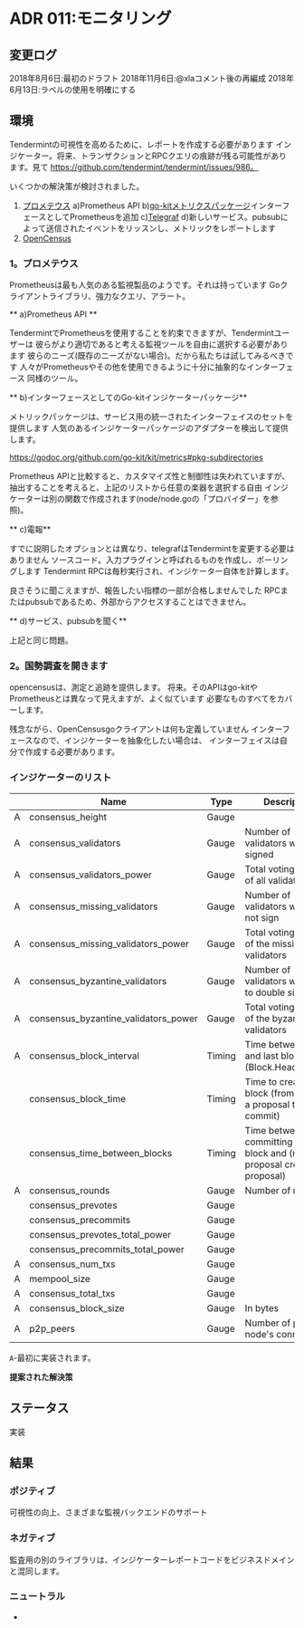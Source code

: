 # ADR 011:モニタリング

## 変更ログ

2018年8月6日:最初のドラフト
2018年11月6日:@xlaコメント後の再編成
2018年6月13日:ラベルの使用を明確にする

## 環境

Tendermintの可視性を高めるために、レポートを作成する必要があります
インジケーター。将来、トランザクションとRPCクエリの痕跡が残る可能性があります。見て
https://github.com/tendermint/tendermint/issues/986。

いくつかの解決策が検討されました。

1. [プロメテウス](https://prometheus.io)
   a)Prometheus API
   b)[go-kitメトリクスパッケージ](https://github.com/go-kit/kit/tree/master/metrics)インターフェースとしてPrometheusを追加
   c)[Telegraf](https://github.com/influxdata/telegraf)
   d)新しいサービス。pubsubによって送信されたイベントをリッスンし、メトリックをレポートします
2. [OpenCensus](https://opencensus.io/introduction/)

### 1。プロメテウス

Prometheusは最も人気のある監視製品のようです。それは持っています
Goクライアントライブラリ、強力なクエリ、アラート。

** a)Prometheus API **

TendermintでPrometheusを使用することを約束できますが、Tendermintユーザーは
彼らがより適切であると考える監視ツールを自由に選択する必要があります
彼らのニーズ(既存のニーズがない場合)。だから私たちは試してみるべきです
人々がPrometheusやその他を使用できるように十分に抽象的なインターフェース
同様のツール。

** b)インターフェースとしてのGo-kitインジケーターパッケージ**

メトリックパッケージは、サービス用の統一されたインターフェイスのセットを提供します
人気のあるインジケーターパッケージのアダプターを検出して提供します。

https://godoc.org/github.com/go-kit/kit/metrics#pkg-subdirectories

Prometheus APIと比較すると、カスタマイズ性と制御性は失われていますが、
抽出することを考えると、上記のリストから任意の楽器を選択する自由
インジケーターは別の関数で作成されます(node/node.goの「プロバイダー」を参照)。

** c)電報**

すでに説明したオプションとは異なり、telegrafはTendermintを変更する必要はありません
ソースコード。入力プラグインと呼ばれるものを作成し、ポーリングします
Tendermint RPCは毎秒実行され、インジケーター自体を計算します。

良さそうに聞こえますが、報告したい指標の一部が合格しませんでした
RPCまたはpubsubであるため、外部からアクセスすることはできません。

** d)サービス、pubsubを聞く**

上記と同じ問題。

### 2。国勢調査を開きます

opencensusは、測定と追跡を提供します。
将来。そのAPIはgo-kitやPrometheusとは異なって見えますが、よく似ています
必要なものすべてをカバーします。

残念ながら、OpenCensusgoクライアントは何も定義していません
インターフェースなので、インジケーターを抽象化したい場合は、
インターフェイスは自分で作成する必要があります。

### インジケーターのリスト

|     | Name                                 | Type   | Description                                                                   |
| --- | ------------------------------------ | ------ | ----------------------------------------------------------------------------- |
| A   | consensus_height                     | Gauge  |                                                                               |
| A   | consensus_validators                 | Gauge  | Number of validators who signed                                               |
| A   | consensus_validators_power           | Gauge  | Total voting power of all validators                                          |
| A   | consensus_missing_validators         | Gauge  | Number of validators who did not sign                                         |
| A   | consensus_missing_validators_power   | Gauge  | Total voting power of the missing validators                                  |
| A   | consensus_byzantine_validators       | Gauge  | Number of validators who tried to double sign                                 |
| A   | consensus_byzantine_validators_power | Gauge  | Total voting power of the byzantine validators                                |
| A   | consensus_block_interval             | Timing | Time between this and last block (Block.Header.Time)                          |
|     | consensus_block_time                 | Timing | Time to create a block (from creating a proposal to commit)                   |
|     | consensus_time_between_blocks        | Timing | Time between committing last block and (receiving proposal creating proposal) |
| A   | consensus_rounds                     | Gauge  | Number of rounds                                                              |
|     | consensus_prevotes                   | Gauge  |                                                                               |
|     | consensus_precommits                 | Gauge  |                                                                               |
|     | consensus_prevotes_total_power       | Gauge  |                                                                               |
|     | consensus_precommits_total_power     | Gauge  |                                                                               |
| A   | consensus_num_txs                    | Gauge  |                                                                               |
| A   | mempool_size                         | Gauge  |                                                                               |
| A   | consensus_total_txs                  | Gauge  |                                                                               |
| A   | consensus_block_size                 | Gauge  | In bytes                                                                      |
| A   | p2p_peers                            | Gauge  | Number of peers node's connected to                                           |

`A`-最初に実装されます。

**提案された解決策**

## ステータス

実装

## 結果

### ポジティブ

可視性の向上、さまざまな監視バックエンドのサポート

### ネガティブ

監査用の別のライブラリは、インジケーターレポートコードをビジネスドメインと混同します。

### ニュートラル

-
